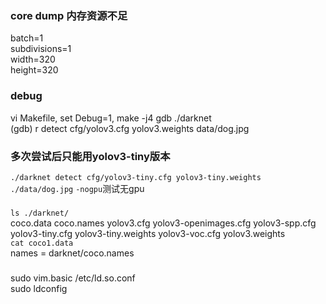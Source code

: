 ### core dump 内存资源不足  
batch=1  
subdivisions=1  
width=320  
height=320  

### debug  
vi Makefile, set Debug=1, make -j4
gdb ./darknet  
(gdb) r detect cfg/yolov3.cfg yolov3.weights data/dog.jpg  

### 多次尝试后只能用yolov3-tiny版本  
``./darknet detect cfg/yolov3-tiny.cfg yolov3-tiny.weights ./data/dog.jpg``
``-nogpu``测试无gpu

### 
``ls ./darknet/``  
coco.data  coco.names  yolov3.cfg  yolov3-openimages.cfg  yolov3-spp.cfg  yolov3-tiny.cfg  yolov3-tiny.weights  yolov3-voc.cfg  yolov3.weights  
``cat coco1.data``  
names = darknet/coco.names  

###  
sudo vim.basic /etc/ld.so.conf  
sudo ldconfig  
